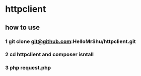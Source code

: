 # httpclient

## how to use
### 1 git clone git@github.com:HelloMrShu/httpclient.git
### 2 cd httpclient and composer isntall
### 3 php request.php 

